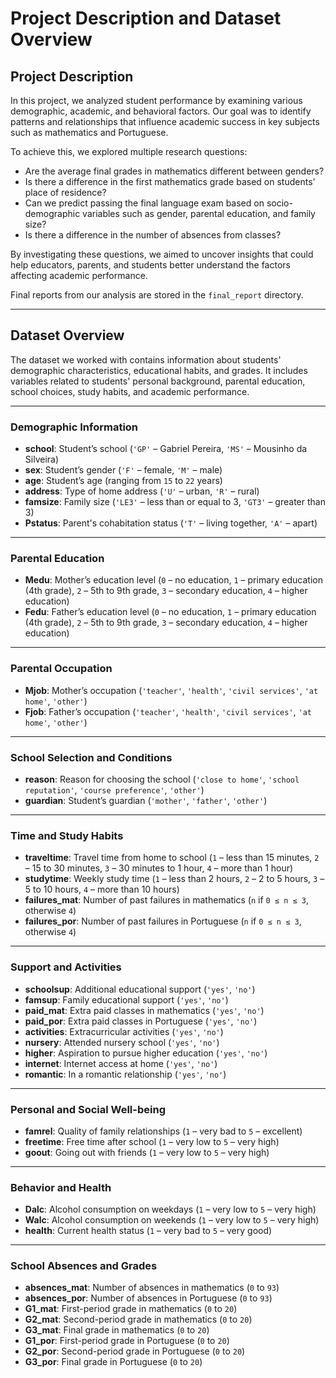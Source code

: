 # **Project Description and Dataset Overview**

## **Project Description**
In this project, we analyzed student performance by examining various demographic, academic, and behavioral factors. Our goal was to identify patterns and relationships that influence academic success in key subjects such as mathematics and Portuguese. 

To achieve this, we explored multiple research questions:
- Are the average final grades in mathematics different between genders?
- Is there a difference in the first mathematics grade based on students' place of residence?
- Can we predict passing the final language exam based on socio-demographic variables such as gender, parental education, and family size?
- Is there a difference in the number of absences from classes?

By investigating these questions, we aimed to uncover insights that could help educators, parents, and students better understand the factors affecting academic performance.

Final reports from our analysis are stored in the `final_report` directory.

---

## **Dataset Overview**
The dataset we worked with contains information about students' demographic characteristics, educational habits, and grades. It includes variables related to students' personal background, parental education, school choices, study habits, and academic performance.

---

### **Demographic Information**
- **school**: Student’s school (`'GP'` – Gabriel Pereira, `'MS'` – Mousinho da Silveira)  
- **sex**: Student’s gender (`'F'` – female, `'M'` – male)  
- **age**: Student’s age (ranging from `15` to `22` years)  
- **address**: Type of home address (`'U'` – urban, `'R'` – rural)  
- **famsize**: Family size (`'LE3'` – less than or equal to 3, `'GT3'` – greater than 3)  
- **Pstatus**: Parent's cohabitation status (`'T'` – living together, `'A'` – apart)  

---

### **Parental Education**
- **Medu**: Mother’s education level (`0` – no education, `1` – primary education (4th grade), `2` – 5th to 9th grade, `3` – secondary education, `4` – higher education)  
- **Fedu**: Father’s education level (`0` – no education, `1` – primary education (4th grade), `2` – 5th to 9th grade, `3` – secondary education, `4` – higher education)  

---

### **Parental Occupation**
- **Mjob**: Mother’s occupation (`'teacher'`, `'health'`, `'civil services'`, `'at home'`, `'other'`)  
- **Fjob**: Father’s occupation (`'teacher'`, `'health'`, `'civil services'`, `'at home'`, `'other'`)  

---

### **School Selection and Conditions**
- **reason**: Reason for choosing the school (`'close to home'`, `'school reputation'`, `'course preference'`, `'other'`)  
- **guardian**: Student’s guardian (`'mother'`, `'father'`, `'other'`)  

---

### **Time and Study Habits**
- **traveltime**: Travel time from home to school (`1` – less than 15 minutes, `2` – 15 to 30 minutes, `3` – 30 minutes to 1 hour, `4` – more than 1 hour)  
- **studytime**: Weekly study time (`1` – less than 2 hours, `2` – 2 to 5 hours, `3` – 5 to 10 hours, `4` – more than 10 hours)  
- **failures_mat**: Number of past failures in mathematics (`n` if `0 ≤ n ≤ 3`, otherwise `4`)  
- **failures_por**: Number of past failures in Portuguese (`n` if `0 ≤ n ≤ 3`, otherwise `4`)  

---

### **Support and Activities**
- **schoolsup**: Additional educational support (`'yes'`, `'no'`)  
- **famsup**: Family educational support (`'yes'`, `'no'`)  
- **paid_mat**: Extra paid classes in mathematics (`'yes'`, `'no'`)  
- **paid_por**: Extra paid classes in Portuguese (`'yes'`, `'no'`)  
- **activities**: Extracurricular activities (`'yes'`, `'no'`)  
- **nursery**: Attended nursery school (`'yes'`, `'no'`)  
- **higher**: Aspiration to pursue higher education (`'yes'`, `'no'`)  
- **internet**: Internet access at home (`'yes'`, `'no'`)  
- **romantic**: In a romantic relationship (`'yes'`, `'no'`)  

---

### **Personal and Social Well-being**
- **famrel**: Quality of family relationships (`1` – very bad to `5` – excellent)  
- **freetime**: Free time after school (`1` – very low to `5` – very high)  
- **goout**: Going out with friends (`1` – very low to `5` – very high)  

---

### **Behavior and Health**
- **Dalc**: Alcohol consumption on weekdays (`1` – very low to `5` – very high)  
- **Walc**: Alcohol consumption on weekends (`1` – very low to `5` – very high)  
- **health**: Current health status (`1` – very bad to `5` – very good)  

---

### **School Absences and Grades**
- **absences_mat**: Number of absences in mathematics (`0` to `93`)  
- **absences_por**: Number of absences in Portuguese (`0` to `93`)  
- **G1_mat**: First-period grade in mathematics (`0` to `20`)  
- **G2_mat**: Second-period grade in mathematics (`0` to `20`)  
- **G3_mat**: Final grade in mathematics (`0` to `20`)  
- **G1_por**: First-period grade in Portuguese (`0` to `20`)  
- **G2_por**: Second-period grade in Portuguese (`0` to `20`)  
- **G3_por**: Final grade in Portuguese (`0` to `20`)  
